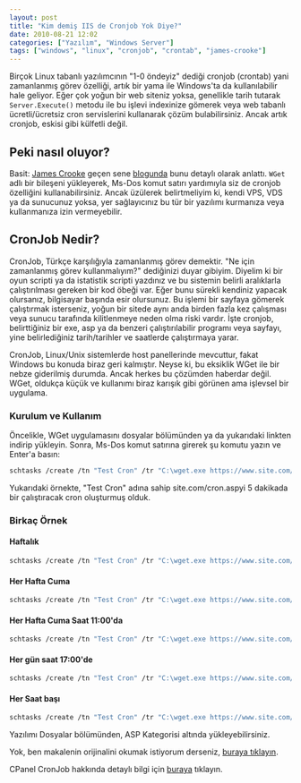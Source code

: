 ```yaml
---
layout: post
title: "Kim demiş IIS de Cronjob Yok Diye?"
date: 2010-08-21 12:02
categories: ["Yazılım", "Windows Server"]
tags: ["windows", "linux", "cronjob", "crontab", "james-crooke"]
---
```


Birçok Linux tabanlı yazılımcının "1-0 öndeyiz" dediği cronjob (crontab) yani zamanlanmış görev özelliği, artık bir yama ile Windows'ta da kullanılabilir hale geliyor. Eğer çok yoğun bir web siteniz yoksa, genellikle tarih tutarak `Server.Execute()` metodu ile bu işlevi indexinize gömerek veya web tabanlı ücretli/ücretsiz cron servislerini kullanarak çözüm bulabilirsiniz. Ancak artık cronjob, eskisi gibi külfetli değil.

## Peki nasıl oluyor?
Basit: [James Crooke](https://www.jamescrooke.co.uk/) geçen sene [blogunda](https://www.jamescrooke.co.uk/blog/10/cron-for-windows-iis/) bunu detaylı olarak anlattı. `WGet` adlı bir bileşeni yükleyerek, Ms-Dos komut satırı yardımıyla siz de cronjob özelliğini kullanabilirsiniz. Ancak üzülerek belirtmeliyim ki, kendi VPS, VDS ya da sunucunuz yoksa, yer sağlayıcınız bu tür bir yazılımı kurmanıza veya kullanmanıza izin vermeyebilir.

## CronJob Nedir?
CronJob, Türkçe karşılığıyla zamanlanmış görev demektir. "Ne için zamanlanmış görev kullanmalıyım?" dediğinizi duyar gibiyim. Diyelim ki bir oyun scripti ya da istatistik scripti yazdınız ve bu sistemin belirli aralıklarla çalıştırılması gereken bir kod öbeği var. Eğer bunu sürekli kendiniz yapacak olursanız, bilgisayar başında esir olursunuz. Bu işlemi bir sayfaya gömerek çalıştırmak isterseniz, yoğun bir sitede aynı anda birden fazla kez çalışması veya sunucu tarafında kilitlenmeye neden olma riski vardır. İşte cronjob, belirttiğiniz bir exe, asp ya da benzeri çalıştırılabilir programı veya sayfayı, yine belirlediğiniz tarih/tarihler ve saatlerde çalıştırmaya yarar.

CronJob, Linux/Unix sistemlerde host panellerinde mevcuttur, fakat Windows bu konuda biraz geri kalmıştır. Neyse ki, bu eksiklik WGet ile bir nebze giderilmiş durumda. Ancak herkes bu çözümden haberdar değil. WGet, oldukça küçük ve kullanımı biraz karışık gibi görünen ama işlevsel bir uygulama.

### Kurulum ve Kullanım

Öncelikle, WGet uygulamasını dosyalar bölümünden ya da yukarıdaki linkten indirip yükleyin. Sonra, Ms-Dos komut satırına girerek şu komutu yazın ve Enter'a basın:

```bash
schtasks /create /tn "Test Cron" /tr "C:\wget.exe https://www.site.com/cron.asp" /sc minute /mo 5 /ru "System"
```

Yukarıdaki örnekte, "Test Cron" adına sahip site.com/cron.aspyi 5 dakikada bir çalıştıracak cron oluşturmuş olduk.

### Birkaç Örnek

#### Haftalık
```bash
schtasks /create /tn "Test Cron" /tr "C:\wget.exe https://www.site.com/cron.asp" /sc weekly /ru "System"
```

#### Her Hafta Cuma
```bash
schtasks /create /tn "Test Cron" /tr "C:\wget.exe https://www.site.com/cron.asp" /sc weekly /d FRI /ru "System"
```

#### Her Hafta Cuma Saat 11:00'da
```bash
schtasks /create /tn "Test Cron" /tr "C:\wget.exe https://www.site.com/cron.asp" /sc weekly /st 11:00:00 /d FRI /ru "System"
```

#### Her gün saat 17:00'de
```bash
schtasks /create /tn "Test Cron" /tr "C:\wget.exe https://www.site.com/cron.asp" /sc daily /st 17:00:00 /ru "System"
```

#### Her Saat başı
```bash
schtasks /create /tn "Test Cron" /tr "C:\wget.exe https://www.site.com/cron.asp" /sc hourly /st 00:00:00 /ru "System"
```

Yazılımı Dosyalar bölümünden, ASP Kategorisi altında yükleyebilirsiniz.

Yok, ben makalenin orijinalini okumak istiyorum derseniz, [buraya tıklayın](https://www.jamescrooke.co.uk/blog/10/cron-for-windows-iis/).

CPanel CronJob hakkında detaylı bilgi için [buraya](https://www.bilgiportal.com/v1/idx/52/2888/Hosting/makale/cPanel-Cron-Jobs-Nedir-Nasl-Kullanlr-.html) tıklayın.